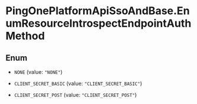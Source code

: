 # PingOnePlatformApiSsoAndBase.EnumResourceIntrospectEndpointAuthMethod

## Enum


* `NONE` (value: `"NONE"`)

* `CLIENT_SECRET_BASIC` (value: `"CLIENT_SECRET_BASIC"`)

* `CLIENT_SECRET_POST` (value: `"CLIENT_SECRET_POST"`)


